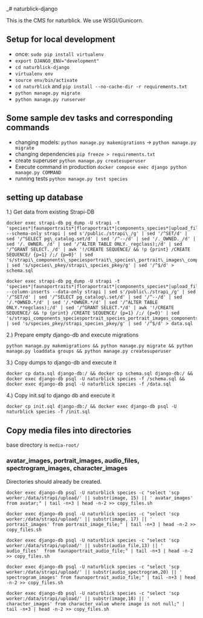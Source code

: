 _# naturblick-django

This is the CMS for naturblick. We use WSGI/Gunicorn.

## Setup for local development

* once: `sudo pip install virtualenv`
* `export DJANGO_ENV="development"`
* `cd naturblick-django`
* `virtualenv env`
* `source env/bin/activate` 
* `cd naturblick` and `pip install --no-cache-dir -r requirements.txt`
* `python manage.py migrate`
* `python manage.py runserver`

## Some sample dev tasks and corresponding commands

* changing models: `python manage.py makemigrations` -> `python manage.py migrate`
* changing dependencies `pip freeze > requirements.txt`
* create superuser `python manage.py createsuperuser`
* Execute command in production `docker compose exec django python manage.py COMMAND`
* running tests `python manage.py test species`

## setting up database

1.) Get data from existing Strapi-DB

```
docker exec strapi-db pg_dump -U strapi -t 'species*|faunaportraits*|floraportrait*|components_species*|upload_file*|tags*|species__tags*|characters*|character_values*|sources_impressum*|sources_translations*' --schema-only strapi | sed s'/public./strapi\_/g' | sed '/^SET/d' | sed '/^SELECT pg\_catalog.set/d' | sed '/^--/d' | sed '/._OWNED._/d' | sed '/._OWNER._/d' | sed '/^ALTER TABLE ONLY._regclass);/d' | sed '/^GRANT SELECT._/d' | awk '!/CREATE SEQUENCE/ && !p {print} /CREATE SEQUENCE/ {p=1} /;/ {p=0}' | sed 's/strapi\_components\_speciesportrait\_species\_portrait\_images\_components/strapi\_components\_speciesportrait\_species\_portrait\_images\_compo/g' | sed 's/species\_pkey/strapi\_species_pkey/g' | sed '/^$/d' > schema.sql
```

```
docker exec strapi-db pg_dump -U strapi -t 'species*|faunaportraits*|floraportrait*|components_species*|upload_file*|tags*|species__tags*|characters*|character_values*|sources_impressum*|sources_translations*' --column-inserts --data-only strapi | sed s'/public\./strapi_/g' | sed '/^SET/d' | sed '/^SELECT pg_catalog\.set/d' | sed '/^--/d' | sed '/.*OWNED.*/d' | sed '/.*OWNER.*/d' | sed '/^ALTER TABLE ONLY.*regclass);/d' | sed '/^GRANT SELECT.*/d' | awk '!/CREATE SEQUENCE/ && !p {print} /CREATE SEQUENCE/ {p=1} /;/ {p=0}' | sed 's/strapi_components_speciesportrait_species_portrait_images_components/strapi_components_speciesportrait_species_portrait_images_compo/g' | sed 's/species_pkey/strapi_species_pkey/g' | sed '/^$/d' > data.sql
```

2.) Prepare empty django-db and execute migrations

```
python manage.py makemigrations && python manage.py migrate && python manage.py loaddata groups && python manage.py createsuperuser 
```

3.) Copy dumps to django-db and execute it

```
docker cp data.sql django-db:/ && docker cp schema.sql django-db:/ && docker exec django-db psql -U naturblick species -f /schema.sql && docker exec django-db psql -U naturblick species -f /data.sql
```

4.) Copy init.sql to django db and execute it

```
docker cp init.sql django-db:/ && docker exec django-db psql -U naturblick species -f /init.sql
```

## Copy media files into directories

base directory is `media-root/`

### avatar_images, portrait_images, audio_files, spectrogram_images, character_images

Directories should already be created.

```
docker exec django-db psql -U naturblick species -c "select 'scp worker:/data/strapi/upload/' || substr(image, 15) || ' avatar_images' from avatar;" | tail -n+3 | head -n-2 >> copy_files.sh

docker exec django-db psql -U naturblick species -c "select 'scp worker:/data/strapi/upload/' || substr(image, 17) || ' portrait_images' from portrait_image_file;" | tail -n+3 | head -n-2 >> copy_files.sh

docker exec django-db psql -U naturblick species -c "select 'scp worker:/data/strapi/upload/' || substr(audio_file,13) || ' audio_files'  from faunaportrait_audio_file;" | tail -n+3 | head -n-2 >> copy_files.sh

docker exec django-db psql -U naturblick species -c "select 'scp worker:/data/strapi/upload/' || substr(audio_spectrogram,20) || ' spectrogram_images' from faunaportrait_audio_file;" | tail -n+3 | head -n-2 >> copy_files.sh

docker exec django-db psql -U naturblick species -c "select 'scp worker:/data/strapi/upload/' || substr(image,18) || ' character_images' from character_value where image is not null;" | tail -n+3 | head -n-2 >> copy_files.sh
```


